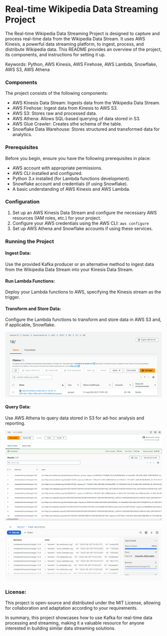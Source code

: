 # Real-time Wikipedia Data Streaming Project
The Real-time Wikipedia Data Streaming Project is designed to capture and process real-time data from the Wikipedia Data Stream. It uses AWS Kinesis, a powerful data streaming platform, to ingest, process, and distribute Wikipedia data. This README provides an overview of the project, its components, and instructions for setting it up.

Keywords: Python, AWS Kinesis, AWS Firehose, AWS Lambda, Snowflake, AWS S3, AWS Athena

### Components
The project consists of the following components:

* AWS Kinesis Data Stream: Ingests data from the Wikipedia Data Stream.
* AWS Firehose: Ingest data from Kinesis to AWS S3.
* AWS S3: Stores raw and processed data.
* AWS Athena: Allows SQL-based querying of data stored in S3.
* AWS Glue Crawler: Creates sthe schema of the table.
* Snowflake Data Warehouse: Stores structured and transformed data for analytics.



### Prerequisites
Before you begin, ensure you have the following prerequisites in place:

- AWS account with appropriate permissions.
- AWS CLI installed and configured.
- Python 3.x installed (for Lambda functions development).
- Snowflake account and credentials (if using Snowflake).
- A basic understanding of AWS Kinesis and AWS Lambda.

### Configuration
1. Set up an AWS Kinesis Data Stream and configure the necessary AWS resources (IAM roles, etc.) for your project.
2. Configure your AWS credentials using the AWS CLI: `aws configure`
3. Set up AWS Athena and Snowflake accounts if using these services.

### Running the Project
#### Ingest Data:
Use the provided Kafka producer or an alternative method to ingest data from the Wikipedia Data Stream into your Kinesis Data Stream.

#### Run Lambda Functions:
Deploy your Lambda functions to AWS, specifying the Kinesis stream as the trigger.

#### Transform and Store Data:
Configure the Lambda functions to transform and store data in AWS S3 and, if applicable, Snowflake.

![AWS S3](app_flow/assets/s3-bucket.png)

#### Query Data:
Use AWS Athena to query data stored in S3 for ad-hoc analysis and reporting.

![AWS Athena](app_flow/assets/athena-kinesis.png)

![AWS Snow](app_flow/assets/snowflake-table.png)

### License:
This project is open-source and distributed under the MIT License, allowing for collaboration and adaptation according to your requirements.

In summary, this project showcases how to use Kafka for real-time data processing and streaming, making it a valuable resource for anyone interested in building similar data streaming solutions.
